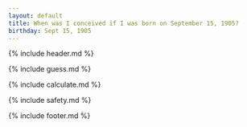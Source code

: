 ```yaml
---
layout: default
title: When was I conceived if I was born on September 15, 1905?
birthday: Sept 15, 1905
---
```


{% include header.md %}

{% include guess.md %}

{% include calculate.md %}

{% include safety.md %}

{% include footer.md %}



